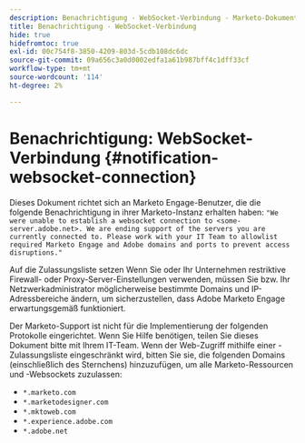 ```yaml
---
description: Benachrichtigung - WebSocket-Verbindung - Marketo-Dokumente - Produktdokumentation
title: Benachrichtigung - WebSocket-Verbindung
hide: true
hidefromtoc: true
exl-id: 00c754f8-3850-4209-803d-5cdb108dc6dc
source-git-commit: 09a656c3a0d0002edfa1a61b987bff4c1dff33cf
workflow-type: tm+mt
source-wordcount: '114'
ht-degree: 2%

---
```


# Benachrichtigung: WebSocket-Verbindung {#notification-websocket-connection}

Dieses Dokument richtet sich an Marketo Engage-Benutzer, die die folgende Benachrichtigung in ihrer Marketo-Instanz erhalten haben: `"We were unable to establish a websocket connection to <some-server.adobe.net>. We are ending support of the servers you are currently connected to. Please work with your IT Team to allowlist required Marketo Engage and Adobe domains and ports to prevent access disruptions."`

Auf die Zulassungsliste setzen Wenn Sie oder Ihr Unternehmen restriktive Firewall- oder Proxy-Server-Einstellungen verwenden, müssen Sie bzw. Ihr Netzwerkadministrator möglicherweise bestimmte Domains und IP-Adressbereiche ändern, um sicherzustellen, dass Adobe Marketo Engage erwartungsgemäß funktioniert.

Der Marketo-Support ist nicht für die Implementierung der folgenden Protokolle eingerichtet. Wenn Sie Hilfe benötigen, teilen Sie dieses Dokument bitte mit Ihrem IT-Team. Wenn der Web-Zugriff mithilfe einer -Zulassungsliste eingeschränkt wird, bitten Sie sie, die folgenden Domains (einschließlich des Sternchens) hinzuzufügen, um alle Marketo-Ressourcen und -Websockets zuzulassen:

* `*.marketo.com`
* `*.marketodesigner.com`
* `*.mktoweb.com`
* `*.experience.adobe.com`
* `*.adobe.net`
